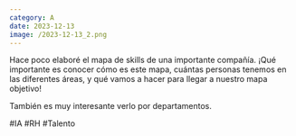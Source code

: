 ```yaml
--- 
category: A 
date: 2023-12-13 
image: /2023-12-13_2.png 
--- 
```


Hace poco elaboré el mapa de skills de una importante compañía. ¡Qué importante es conocer cómo es este mapa, cuántas personas tenemos en las diferentes áreas, y qué vamos a hacer para llegar a nuestro mapa objetivo!

También es muy interesante verlo por departamentos. 

#IA #RH #Talento